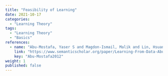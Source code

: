 ```yaml
---
title: "Feasibility of Learning"
date: 2021-10-17
categories:
  - "Learning Theory"
tags:
  - "Learning Theory"
  - "Basics"
references:
  - name: "Abu-Mostafa, Yaser S and Magdon-Ismail, Malik and Lin, Hsuan-Tien. Learning from Data. AMLBook; 2012. Available: https://www.semanticscholar.org/paper/Learning-From-Data-Abu-Mostafa-Magdon-Ismail/1c0ed9ed3201ef381cc392fc3ca91cae6ecfc698"
    link: "https://www.semanticscholar.org/paper/Learning-From-Data-Abu-Mostafa-Magdon-Ismail/1c0ed9ed3201ef381cc392fc3ca91cae6ecfc698"
    key: "Abu-Mostafa2012"
weight: 1
published: false
---
```



